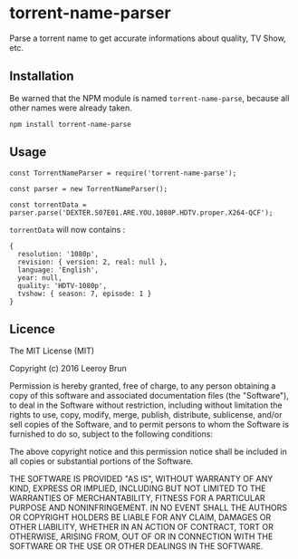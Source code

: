 # torrent-name-parser

Parse a torrent name to get accurate informations about quality, TV Show, etc.

## Installation

Be warned that the NPM module is named `torrent-name-parse`, because all other names were already taken.

```
npm install torrent-name-parse
```

## Usage

```
const TorrentNameParser = require('torrent-name-parse');

const parser = new TorrentNameParser();

const torrentData = parser.parse('DEXTER.S07E01.ARE.YOU.1080P.HDTV.proper.X264-QCF');
```

`torrentData` will now contains :

```
{
  resolution: '1080p',
  revision: { version: 2, real: null },
  language: 'English',
  year: null,
  quality: 'HDTV-1080p',
  tvshow: { season: 7, episode: 1 }
}
```

## Licence

The MIT License (MIT)

Copyright (c) 2016 Leeroy Brun

Permission is hereby granted, free of charge, to any person obtaining a copy
of this software and associated documentation files (the "Software"), to deal
in the Software without restriction, including without limitation the rights
to use, copy, modify, merge, publish, distribute, sublicense, and/or sell
copies of the Software, and to permit persons to whom the Software is
furnished to do so, subject to the following conditions:

The above copyright notice and this permission notice shall be included in all
copies or substantial portions of the Software.

THE SOFTWARE IS PROVIDED "AS IS", WITHOUT WARRANTY OF ANY KIND, EXPRESS OR
IMPLIED, INCLUDING BUT NOT LIMITED TO THE WARRANTIES OF MERCHANTABILITY,
FITNESS FOR A PARTICULAR PURPOSE AND NONINFRINGEMENT. IN NO EVENT SHALL THE
AUTHORS OR COPYRIGHT HOLDERS BE LIABLE FOR ANY CLAIM, DAMAGES OR OTHER
LIABILITY, WHETHER IN AN ACTION OF CONTRACT, TORT OR OTHERWISE, ARISING FROM,
OUT OF OR IN CONNECTION WITH THE SOFTWARE OR THE USE OR OTHER DEALINGS IN THE
SOFTWARE.
